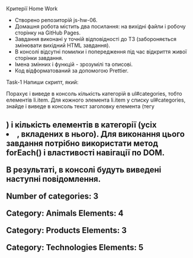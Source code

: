 Критерії Home Work

- Створено репозиторій js-hw-06.
- Домашня робота містить два посилання: на вихідні файли і робочу сторінку на GitHub Pages.
- Завдання виконані у точній відповідності до ТЗ (забороняється змінювати вихідний HTML завдання).
- В консолі відсутні помилки і попередження під час відкриття живої сторінки завдання.
- Імена змінних і функцій - зрозумілі та описові.
- Код відформатований за допомогою Prettier.

Task-1 Напиши скрипт, який:

Порахує і виведе в консоль кількість категорій в ul#categories, тобто елементів li.item. Для кожного элемента li.item у списку ul#categories, знайде і виведе в консоль текст заголовку елемента (тегу <h2>) і кількість елементів в категорії (усіх <li>, вкладених в нього). Для виконання цього завдання потрібно використати метод forEach() і властивості навігації по DOM.

В результаті, в консолі будуть виведені наступні повідомлення.

Number of categories: 3

Category: Animals Elements: 4

Category: Products Elements: 3

Category: Technologies Elements: 5
